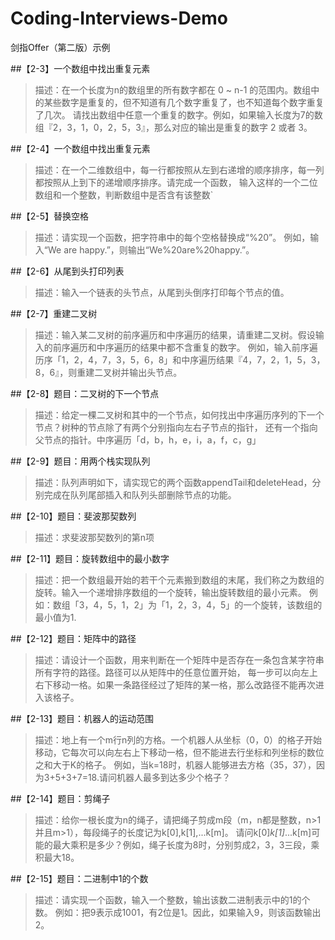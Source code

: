 # Coding-Interviews-Demo
剑指Offer（第二版）示例

##【2-3】一个数组中找出重复元素

>描述：在一个长度为n的数组里的所有数字都在 0 ~ n-1 的范围内。数组中的某些数字是重复的，但不知道有几个数字重复了，也不知道每个数字重复了几次。
       请找出数组中任意一个重复的数字。例如，如果输入长度为7的数组『2，3，1，0，2，5，3』，那么对应的输出是重复的数字 2 或者 3。


##【2-4】一个数组中找出重复元素

>描述：在一个二维数组中，每一行都按照从左到右递增的顺序排序，每一列都按照从上到下的递增顺序排序。请完成一个函数，
      输入这样的一个二位数组和一个整数，判断数组中是否含有该整数`
 
##【2-5】替换空格

>描述：请实现一个函数，把字符串中的每个空格替换成“%20”。
      例如，输入“We are happy.”，则输出“We%20are%20happy.”。

##【2-6】从尾到头打印列表
 
>描述：输入一个链表的头节点，从尾到头倒序打印每个节点的值。

##【2-7】重建二叉树
>描述：输入某二叉树的前序遍历和中序遍历的结果，请重建二叉树。假设输入的前序遍历和中序遍历的结果中都不含重复的数字。
      例如，输入前序遍历序「1，2，4，7，3，5，6，8」和中序遍历结果『4，7，2，1，5，3，8，6』，则重建二叉树并输出头节点。

##【2-8】题目：二叉树的下一个节点
>描述：给定一棵二叉树和其中的一个节点，如何找出中序遍历序列的下一个节点？树种的节点除了有两个分别指向左右子节点的指针，
还有一个指向父节点的指针。中序遍历「d，b，h，e，i，a，f，c，g」

##【2-9】题目：用两个栈实现队列
>描述：队列声明如下，请实现它的两个函数appendTail和deleteHead，分别完成在队列尾部插入和队列头部删除节点的功能。

##【2-10】题目：斐波那契数列
>描述：求斐波那契数列的第n项

##【2-11】题目：旋转数组中的最小数字
>描述：把一个数组最开始的若干个元素搬到数组的末尾，我们称之为数组的旋转。输入一个递增排序数组的一个旋转，输出旋转数组的最小元素。
      例如：数组「3，4，5，1，2」为「1，2，3，4，5」的一个旋转，该数组的最小值为1.

##【2-12】题目：矩阵中的路径
>描述：请设计一个函数，用来判断在一个矩阵中是否存在一条包含某字符串所有字符的路径。路径可以从矩阵中的任意位置开始，
      每一步可以向左上右下移动一格。如果一条路径经过了矩阵的某一格，那么改路径不能再次进入该格子。
 
##【2-13】题目：机器人的运动范围
>描述：地上有一个m行n列的方格。一个机器人从坐标（0，0）的格子开始移动，它每次可以向左右上下移动一格，但不能进去行坐标和列坐标的数位之和大于K的格子。
      例如，当k=18时，机器人能够进去方格（35，37），因为3+5+3+7=18.请问机器人最多到达多少个格子？

##【2-14】题目：剪绳子
>描述：给你一根长度为n的绳子，请把绳子剪成m段（m，n都是整数，n>1并且m>1），每段绳子的长度记为k[0],k[1],...k[m]。
      请问k[0]*k[1]*...k[m]可能的最大乘积是多少？例如，绳子长度为8时，分别剪成2，3，3三段，乘积最大18。
 
##【2-15】题目：二进制中1的个数

>描述：请实现一个函数，输入一个整数，输出该数二进制表示中的1的个数。
      例如：把9表示成1001，有2位是1。因此，如果输入9，则该函数输出2。

